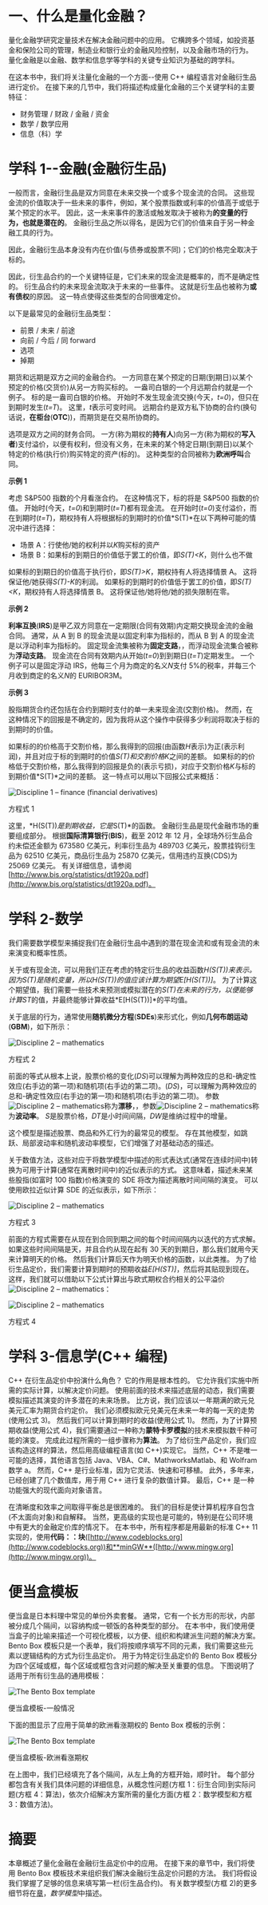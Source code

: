 # 一、什么是量化金融？

量化金融学研究定量技术在解决金融问题中的应用。 它横跨多个领域，如投资基金和保险公司的管理，制造业和银行业的金融风险控制，以及金融市场的行为。 量化金融是以金融、数学和信息学等学科的关键专业知识为基础的跨学科。

在这本书中，我们将关注量化金融的一个方面--使用 C++ 编程语言对金融衍生品进行定价。 在接下来的几节中，我们将描述构成量化金融的三个关键学科的主要特征：

*   财务管理 / 财政 / 金融 / 资金
*   数学 / 数学应用
*   信息（科）学

# 学科 1--金融(金融衍生品)

一般而言，金融衍生品是双方同意在未来交换一个或多个现金流的合同。 这些现金流的价值取决于一些未来的事件，例如，某个股票指数或利率的价值高于或低于某个预定的水平。 因此，这一未来事件的激活或触发取决于被称为**的变量的行为，也就是潜在的**。 金融衍生品之所以得名，是因为它们的价值来自于另一种金融工具的行为。

因此，金融衍生品本身没有内在价值(与债券或股票不同)；它们的价格完全取决于标的。

因此，衍生品合约的一个关键特征是，它们未来的现金流是概率的，而不是确定性的。 衍生品合约的未来现金流取决于未来的一些事件。 这就是衍生品也被称为**或有债权**的原因。 这一特点使得这些类型的合同很难定价。

以下是最常见的金融衍生品类型：

*   前景 / 未来 / 前途
*   向前 / 今后 / 同 forward
*   选项
*   掉期

期货和远期是双方之间的金融合约。 一方同意在某个预定的日期(到期日)以某个预定的价格(交货价)从另一方购买标的。 一盎司白银的一个月远期合约就是一个例子。 标的是一盎司白银的价格。 开始时不发生现金流交换(今天，*t=0*)，但只在到期时发生(*t=T*)。 这里，*t*表示可变时间。 远期合约是双方私下协商的合约(换句话说，**在柜台**(**OTC**))，而期货是在交易所协商的。

选项是双方之间的财务合同。 一方(称为期权的**持有人**)向另一方(称为期权的**写入者**)支付溢价，以便有权利，但没有义务，在未来的某个特定日期(到期日)以某个特定的价格(执行价)购买特定的资产(标的)。 这种类型的合同被称为**欧洲呼叫**合同。

**示例 1**

考虑 S&P500 指数的个月看涨合约。 在这种情况下，标的将是 S&P500 指数的价值。 开始时(今天，*t=0*)和到期时(*t=T*)都有现金流。 在开始时(*t=0*)支付溢价，而在到期时(*t=T*)，期权持有人将根据标的到期时的价值*S(T)*在以下两种可能的情况中进行选择：

*   场景 A：行使他/她的权利并以*K*购买标的资产
*   场景 B：如果标的到期日的价值低于罢工的价值，即*S(T)<K*，则什么也不做

如果标的到期日的价值高于执行价，即*S(T)>K*，期权持有人将选择情景 A。 这将保证他/她获得*S(T)-K*的利润。 如果标的到期时的价值低于罢工的价值，即*S(T)<K*，期权持有人将选择情景 B。 这将保证他/她将他/她的损失限制在零。

**示例 2**

**利率互换**(**IRS**)是甲乙双方同意在一定期限(合同有效期)内定期交换现金流的金融合同。 通常，从 A 到 B 的现金流是以固定利率为指标的，而从 B 到 A 的现金流是以浮动利率为指标的。 固定现金流集被称为**固定支路**，，而浮动现金流集合被称为**浮动支路**。 现金流在合同有效期内从开始(*t=0*)到到期日(*t=T*)定期发生。 一个例子可以是固定浮动 IRS，他每三个月为商定的名义*N*支付 5%的税率，并每三个月收到商定的名义*N*的 EURIBOR3M。

**示例 3**

股指期货合约还包括在合约到期时支付的单一未来现金流(交割价格)。 然而，在这种情况下的回报是不确定的，因为我将从这个操作中获得多少利润将取决于标的到期时的价值。

如果标的的价格高于交割价格，那么我得到的回报(由函数*H*表示)为正(表示利润)，并且对应于标的到期时的价值*S(T)*和交割价格*K*之间的差额。 如果标的的价格低于交割价格，那么我得到的回报是负的(表示亏损)，对应于交割价格*K*与标的到期价值*S(T)*之间的差额。 这一特点可以用以下回报公式来概括：

![Discipline 1 – finance (financial derivatives)](img/00002.jpeg)

方程式 1

这里，*H(S(T))*是到期收益，它是*S(T)*的函数。 金融衍生品是现代金融市场的重要组成部分。 根据**国际清算银行**(**BIS**)，截至 2012 年 12 月，全球场外衍生品合约未偿还金额为 673580 亿美元，利率衍生品为 489703 亿美元，股票挂钩衍生品为 62510 亿美元，商品衍生品为 25870 亿美元，信用违约互换(CDS)为 25069 亿美元。 有关详细信息，请参阅[http://www.bis.org/statistics/dt1920a.pdf](http://www.bis.org/statistics/dt1920a.pdf)。

# 学科 2-数学

我们需要数学模型来捕捉我们在金融衍生品中遇到的潜在现金流和或有现金流的未来演变和概率性质。

关于或有现金流，可以用我们正在考虑的特定衍生品的收益函数*H(S(T))*来表示。 因为*S(T)*是随机变量，所以*H(S(T))*的值应该计算为期望*E[H(S(T))]*。 为了计算这个期望值，我们需要一些技术来预测或模拟潜在的*S(T)*在未来的行为，以便能够计算*ST*的值，并最终能够计算收益*E[H(S(T))]*的平均值。

关于底层的行为，通常使用**随机微分方程**(**SDEs**)来形式化，例如**几何布朗运动**(**GBM**)，如下所示：

![Discipline 2 – mathematics](img/00003.jpeg)

方程式 2

前面的等式从根本上说，股票价格的变化(*DS*)可以理解为两种效应的总和-确定性效应(右手边的第一项)和随机项(右手边的第二项)。(*DS*)，可以理解为两种效应的总和-确定性效应(右手边的第一项)和随机项(右手边的第二项)。 参数![Discipline 2 – mathematics](img/00004.jpeg)称为**漂移**，，参数![Discipline 2 – mathematics](img/00005.jpeg)称为**波动率**。 *S*是股票价格，*DT*是小时间间隔，*DW*是维纳过程中的增量。

这个模型是描述股票、商品和外汇行为的最常见的模型。 存在其他模型，如跳跃、局部波动率和随机波动率模型，它们增强了对基础动态的描述。

关于数值方法，这些对应于将数学模型中描述的形式表达式(通常在连续时间中)转换为可用于计算(通常在离散时间中)的近似表示的方式。 这意味着，描述未来某些股指(如富时 100 指数)价格演变的 SDE 将改为描述离散时间间隔的演变。 可以使用欧拉近似计算 SDE 的近似表示，如下所示：

![Discipline 2 – mathematics](img/00006.jpeg)

方程式 3

前面的方程式需要在从现在到合同到期之间的每个时间间隔内以迭代的方式求解。 如果这些时间间隔是天，并且合约从现在起有 30 天的到期日，那么我们就用今天来计算明天的价格。 然后我们计算后天作为明天价格的函数，以此类推。 为了给衍生品定价，我们需要计算到期时的预期收益*E[H(ST)]*，然后将其贴现到现在。 这样，我们就可以借助以下公式计算出与欧式期权合约相关的公平溢价![Discipline 2 – mathematics](img/00007.jpeg)：

![Discipline 2 – mathematics](img/00008.jpeg)

方程式 4

# 学科 3-信息学(C++ 编程)

C++ 在衍生品定价中扮演什么角色？ 它的作用是根本性的。 它允许我们实施中所需的实际计算，以解决定价问题。 使用前面的技术来描述底层的动态，我们需要模拟描述其演变的许多潜在的未来场景。 比方说，我们应该以一年期满的欧元兑美元汇率为期货合约定价。 我们必须模拟欧元兑美元在未来一年的每一天的走势(使用公式 3)。 然后我们可以计算到期时的收益(使用公式 1)。 然而，为了计算预期收益(使用公式 4)，我们需要通过一种称为**蒙特卡罗模拟**的技术来模拟数千种可能的演变。 完成此过程所需的一组步骤称为**算法**。 为了给衍生产品定价，我们应该构造这样的算法，然后用高级编程语言(如 C++)实现它。 当然，C++ 不是唯一可能的选择，其他语言包括 Java、VBA、C#、MathworksMatlab、和 Wolfram 数学 a。 然而，C++ 是行业标准，因为它灵活、快速和可移植。 此外，多年来，已经创建了几个数值库，用于用 C++ 进行复杂的数值计算。 最后，C++ 是一种功能强大的现代面向对象语言。

在清晰度和效率之间取得平衡总是很困难的。 我们的目标是使计算机程序自包含(不太面向对象)和自解释。 当然，更高级的实现也是可能的，特别是在公司环境中有更大的金融定价库的情况下。 在本书中，所有程序都是用最新的标准 C++ 11 实现的，使用**代码：：块**([http://www.codeblocks.org](http://www.codeblocks.org))和**minGW**([http://www.mingw.org](http://www.mingw.org))。

# 便当盒模板

便当盒是日本料理中常见的单份外卖套餐。 通常，它有一个长方形的形状，内部被分成几个隔间，以容纳构成一顿饭的各种类型的部分。 在本书中，我们使用便当盒子的比喻来描述一个可视化模板，以方便、组织和构建派生问题的解决方案。 Bento Box 模板只是一个表单，我们将按顺序填写不同的元素，我们需要这些元素以逻辑结构的方式为衍生品定价。 用于为特定衍生品定价的 Bento Box 模板分为四个区域或框，每个区域或框包含对问题的解决至关重要的信息。 下图说明了适用于所有衍生品的通用模板：

![The Bento Box template](img/00009.jpeg)

便当盒模板-一般情况

下面的图显示了应用于简单的欧洲看涨期权的 Bento Box 模板的示例：

![The Bento Box template](img/00010.jpeg)

便当盒模板-欧洲看涨期权

在上图中，我们已经填充了各个隔间，从左上角的方框开始，顺时针。 每个部分都包含有关我们具体问题的详细信息，从概念性问题(方框 1：衍生合同)到实际问题(方框 4：算法)，依次介绍解决方案所需的量化方面(方框 2：数学模型和方框 3：数值方法)。

# 摘要

本章概述了量化金融在金融衍生品定价中的应用。 在接下来的章节中，我们将使用 Bento Box 模板技术来组织我们解决金融衍生品定价问题的方法。 我们将假设我们掌握了足够的信息来填写第一栏(衍生品合约)。 有关数学模型(方框 2)的更多细节将在[章](2.html#I3QM2-f9cfc61bea324a5db85ec5ea1673cdfd "Chapter 2. Mathematical Models")，*数学模型*中描述。